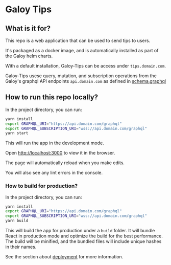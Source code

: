# Galoy Tips

## What is it for?

This repo is a web application that can be used to send tips to users.

It's packaged as a docker image, and is automatically installed as part of the Galoy helm charts.

With a default installation, Galoy-Tips can be access under `tips.domain.com`.

Galoy-Tips usese query, mutation, and subscription operations from the Galoy's graphql API endpoints `api.domain.com` as defined in [schema.graphql](https://github.com/GaloyMoney/galoy/blob/main/src/graphql/main/schema.graphql)

## How to run this repo locally?

In the project directory, you can run:

```sh
yarn install
export GRAPHQL_URI="https://api.domain.com/graphql"
export GRAPHQL_SUBSCRIPTION_URI="wss://api.domain.com/graphql"
yarn start
```

This will run the app in the development mode.

Open [http://localhost:3000](http://localhost:3000) to view it in the browser.

The page will automatically reload when you make edits.

You will also see any lint errors in the console.

### How to build for production?

In the project directory, you can run:

```sh
yarn install
export GRAPHQL_URI="https://api.domain.com/graphql"
export GRAPHQL_SUBSCRIPTION_URI="wss://api.domain.com/graphql"
yarn build
```

This will build the app for production under a `build` folder. It will bundle React in production mode and optimize the build for the best performance. The build will be minified, and the bundled files will include unique hashes in their names.

See the section about [deployment](https://facebook.github.io/create-react-app/docs/deployment) for more information.
